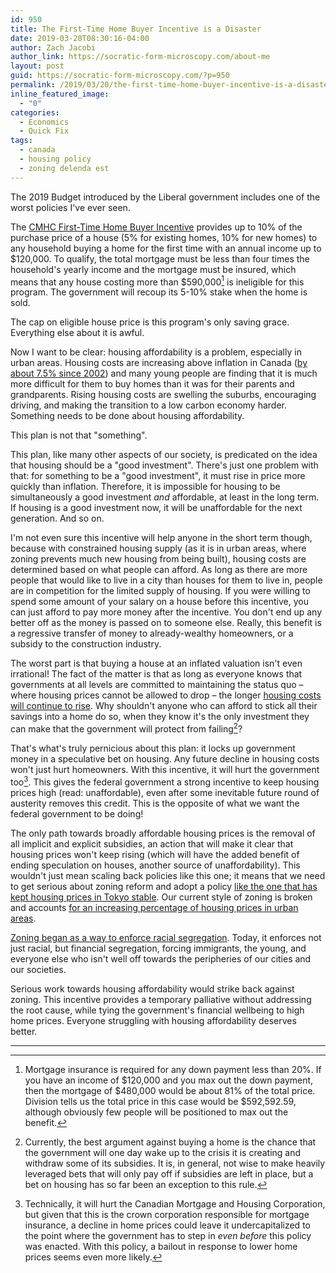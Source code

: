 ```yaml
---
id: 950
title: The First-Time Home Buyer Incentive is a Disaster
date: 2019-03-20T08:30:16-04:00
author: Zach Jacobi
author_link: https://socratic-form-microscopy.com/about-me
layout: post
guid: https://socratic-form-microscopy.com/?p=950
permalink: /2019/03/20/the-first-time-home-buyer-incentive-is-a-disaster/
inline_featured_image:
  - "0"
categories:
  - Economics
  - Quick Fix
tags:
  - canada
  - housing policy
  - zoning delenda est
---
```


The 2019 Budget introduced by the Liberal government includes one of the worst policies I've ever seen.

The <a href="https://globalnews.ca/news/5069183/budget-2019-canada-housing-affordability/">CMHC First-Time Home Buyer Incentive</a> provides up to 10% of the purchase price of a house (5% for existing homes, 10% for new homes) to any household buying a home for the first time with an annual income up to $120,000. To qualify, the total mortgage must be less than four times the household's yearly income and the mortgage must be insured, which means that any house costing more than $590,000[^1] is ineligible for this program. The government will recoup its 5-10% stake when the home is sold.

The cap on eligible house price is this program's only saving grace. Everything else about it is awful.

Now I want to be clear: housing affordability is a problem, especially in urban areas. Housing costs are increasing above inflation in Canada (<a href="https://www150.statcan.gc.ca/t1/tbl1/en/tv.action?pid=1810000501">by about 7.5% since 2002</a>) and many young people are finding that it is much more difficult for them to buy homes than it was for their parents and grandparents. Rising housing costs are swelling the suburbs, encouraging driving, and making the transition to a low carbon economy harder. Something needs to be done about housing affordability.

This plan is not that "something".

This plan, like many other aspects of our society, is predicated on the idea that housing should be a "good investment". There's just one problem with that: for something to be a "good investment", it must rise in price more quickly than inflation. Therefore, it is impossible for housing to be simultaneously a good investment <em>and</em> affordable, at least in the long term. If housing is a good investment now, it will be unaffordable for the next generation. And so on.

I'm not even sure this incentive will help anyone in the short term though, because with constrained housing supply (as it is in urban areas, where zoning prevents much new housing from being built), housing costs are determined based on what people can afford. As long as there are more people that would like to live in a city than houses for them to live in, people are in competition for the limited supply of housing. If you were willing to spend some amount of your salary on a house before this incentive, you can just afford to pay more money after the incentive. You don't end up any better off as the money is passed on to someone else. Really, this benefit is a regressive transfer of money to already-wealthy homeowners, or a subsidy to the construction industry.

The worst part is that buying a house at an inflated valuation isn't even irrational! The fact of the matter is that as long as everyone knows that governments at all levels are committed to maintaining the status quo – where housing prices cannot be allowed to drop – the longer <a href="{{ site.baseurl }}/2018/02/25/not-just-zoning-housing-prices-driven-by-beauty-contests/">housing costs will continue to rise</a>. Why shouldn't anyone who can afford to stick all their savings into a home do so, when they know it's the only investment they can make that the government will protect from failing[^2]?

That's what's truly pernicious about this plan: it locks up government money in a speculative bet on housing. Any future decline in housing costs won't just hurt homeowners. With this incentive, it will hurt the government too[^3]. This gives the federal government a strong incentive to keep housing prices high (read: unaffordable), even after some inevitable future round of austerity removes this credit. This is the opposite of what we want the federal government to be doing!

The only path towards broadly affordable housing prices is the removal of all implicit and explicit subsidies, an action that will make it clear that housing prices won't keep rising (which will have the added benefit of ending speculation on houses, another source of unaffordability). This wouldn't just mean scaling back policies like this one; it means that we need to get serious about zoning reform and adopt a policy <a href="http://urbankchoze.blogspot.com/2014/04/japanese-zoning.html">like the one that has kept housing prices in Tokyo stable</a>. Our current style of zoning is broken and accounts <a href="http://theconversation.com/rba-research-shows-that-zoning-restrictions-are-driving-up-housing-prices-93064">for an increasing percentage of housing prices in urban areas</a>.

<a href="https://www.latimes.com/opinion/livable-city/la-oe-vallianatos-sb-827-housing-zoning-20180402-story.html">Zoning began as a way to enforce racial segregation</a>. Today, it enforces not just racial, but financial segregation, forcing immigrants, the young, and everyone else who isn't well off towards the peripheries of our cities and our societies.

Serious work towards housing affordability would strike back against zoning. This incentive provides a temporary palliative without addressing the root cause, while tying the government's financial wellbeing to high home prices. Everyone struggling with housing affordability deserves better.

<hr class="post-end">

[^1]: Mortgage insurance is required for any down payment less than 20%. If you have an income of $120,000 and you max out the down payment, then the mortgage of $480,000 would be about 81% of the total price. Division tells us the total price in this case would be $592,592.59, although obviously few people will be positioned to max out the benefit.
[^2]: Currently, the best argument against buying a home is the chance that the government will one day wake up to the crisis it is creating and withdraw some of its subsidies. It is, in general, not wise to make heavily leveraged bets that will only pay off if subsidies are left in place, but a bet on housing has so far been an exception to this rule.
[^3]: Technically, it will hurt the Canadian Mortgage and Housing Corporation, but given that this is the crown corporation responsible for mortgage insurance, a decline in home prices could leave it undercapitalized to the point where the government has to step in <em>even before</em> this policy was enacted. With this policy, a bailout in response to lower home prices seems even more likely.
